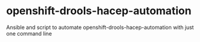 # openshift-drools-hacep-automation
Ansible and script to automate openshift-drools-hacep-automation with just one command line
